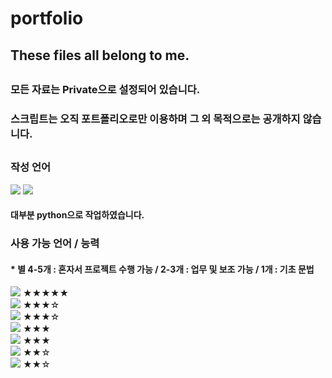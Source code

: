 # portfolio
## These files all belong to me.
##
### 모든 자료는 Private으로 설정되어 있습니다.
### 스크립트는 오직 포트폴리오로만 이용하며 그 외 목적으로는 공개하지 않습니다.
##
### 작성 언어
<img src="https://img.shields.io/badge/Python-3766AB?style=flat-square&logo=Python&logoColor=white"/></a>
<img src="https://img.shields.io/badge/Shell-FFD500?style=flat-square&logo=Shell&logoColor=white"/></a>
#### 대부분 python으로 작업하였습니다.
### 사용 가능 언어 / 능력
#### * 별 4-5개 : 혼자서 프로젝트 수행 가능 / 2-3개 : 업무 및 보조 가능 / 1개 : 기초 문법
<img src="https://img.shields.io/badge/Python-3766AB?style=flat-square&logo=Python&logoColor=white"/></a> ★★★★★   
<img src="https://img.shields.io/badge/C sharp-239120?style=flat-square&logo=C sharp&logoColor=white"/></a> ★★★☆   
<img src="https://img.shields.io/badge/Unity-000000?style=flat-square&logo=Unity&logoColor=white"/></a> ★★★☆   
<img src="https://img.shields.io/badge/Shell-FFD500?style=flat-square&logo=Shell&logoColor=white"/></a> ★★★   
<img src="https://img.shields.io/badge/HTML5-E34F26?style=flat-square&logo=HTML5&logoColor=white"/></a> ★★★   
<img src="https://img.shields.io/badge/JavaScript-F7DF1E?style=flat-square&logo=JavaScript&logoColor=white"/></a> ★★☆   
<img src="https://img.shields.io/badge/Tensorflow-FF6F00?style=flat-square&logo=Tensorflow&logoColor=white"/></a> ★★☆   
##
